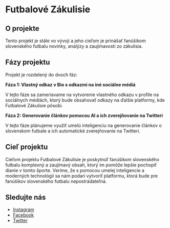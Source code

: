 # Futbalové Zákulisie

## O projekte

Tento projekt je stále vo vývoji a jeho cieľom je prinášať fanúšikom slovenského futbalu novinky, analýzy a zaujímavosti zo zákulisia.

## Fázy projektu

Projekt je rozdelený do dvoch fáz:

**Fáza 1: Vlastný odkaz v Bio s odkazmi na iné sociálne médiá**

V tejto fáze sa zameriavame na vytvorenie vlastného odkazu v profile na sociálnych médiách, ktorý bude obsahovať odkazy na ďalšie platformy, kde Futbalové Zákulisie pôsobí.

**Fáza 2: Generovanie článkov pomocou AI a ich zverejňovanie na Twitteri**

V tejto fáze plánujeme využiť umelú inteligenciu na generovanie článkov o slovenskom futbale a ich automatické zverejňovanie na Twitteri.

## Cieľ projektu

Cieľom projektu Futbalové Zákulisie je poskytnúť fanúšikom slovenského futbalu komplexný a zaujímavý obsah, ktorý im pomôže lepšie pochopiť dianie v tomto športe. Veríme, že s pomocou umelej inteligencie a moderných technológií sa nám podarí vytvoriť platformu, ktorá bude pre fanúšikov slovenského futbalu nepostrádateľná.

## Sledujte nás

* [Instagram](https://www.instagram.com/futbalovezakulisie/)
* [Facebook](https://www.facebook.com/futbalovezakulisie/)
* [Twitter](https://x.com/FutZakulisie)
